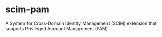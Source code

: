 # scim-pam
A System for Cross-Domain Identity Management (SCIM) extension that supports Privileged Account Management (PAM)
